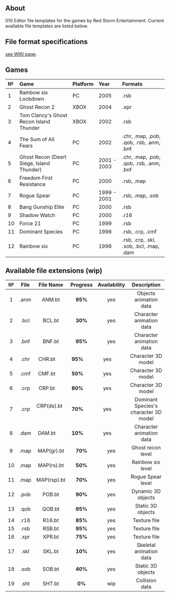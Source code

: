 ## About

010 Editor file templates for the games by Red Storm Entertainment. Current available file templates are listed below.

## File format specifications

[see WIKI page](https://github.com/AlexKimov/010Editor-Templates-GR/wiki).

## Games

| №     | Game | Platform | Year | Formats |
| :--- | :-- | :------ | :------ | :------ |
| 1 | Rainbow six Lockdown | PC | 2005 | .rsb |
| 2 | Ghost Recon 2 | XBOX | 2004  | .xpr |
| 3 | Tom Clancy's Ghost Recon Island Thunder | XBOX | 2002  | .rsb |
| 4 | The Sum of All Fears | PC  |2002 | .chr, .map, .pob, .qob, .rsb, .anm, .bnf  |
| 5 | Ghost Recon (Desrt Siege, Island Thunder) | PC |2001 - 2003 | .chr, .map, .pob, .qob, .rsb, .anm, .bnf  |
| 6 | Freedom First Resistance  | PC | 2000  | .rsb, .map |
| 7 | Rogue Spear | PC |1999 - 2001  | .rsb, .map, .sob |
| 8 | Bang Gunship Elite | PC | 2000 | .rsb  |
| 9 | Shadow Watch  | PC | 2000  | .r16  |
| 10 | Force 21  | PC | 1999  | .rsb  |
| 11 | Dominant Species  |  PC | 1998 | .rsb, .crp, .cmf  |
| 12 | Rainbow six | PC | 1998 |  .rsb, .crp, .skl, .sob, .bcl, .map, .dam  |

## Available file extensions (wip)

| № | File        | File Name     | Progress     | Availability | Description |
| :---: | :---------: | :-----------: | :----------: | :----------: | :----------: |
| 1 | .anm        | ANM.bt        | **95%**      | yes          | Objects animation data |
| 2 | .bcl        | BCL.bt        | **30%**      | yes          | Character animation data |
| 3 | .bnf        | BNF.bt        | **95%**      | yes          | Character animation data |
| 4 | .chr        | CHR.bt        | **95%**      | yes          | Character 3D model |
| 5 | .cmf        | CMF.bt        | **50%**      | yes          | Character 3D model |
| 6 | .crp        | CRP.bt        | **80%**      | yes          | Character 3D model |
| 7 | .crp        | CRP(ds).bt    | **70%**      | yes          | Dominant Species's character 3D model |
| 8 | .dam        | DAM.bt        | **10%**      | yes          | Character animation data |
| 9 | .map        | MAP(gr).bt    | **70%**      | yes          | Ghost recon level |
| 10 | .map       | MAP(rs).bt    | **50%**      | yes          | Rainbow six level |
| 11 | .map       | MAP(rsp).bt   | **70%**      | yes          | Rogue Spear level |
| 12 | .pob       | POB.bt        | **90%**      | yes          | Dynamic 3D objects |
| 13 | .qob       | QOB.bt        | **95%**      | yes          | Static 3D objects |
| 14 | .r16       | R16.bt        | **85%**      | yes          | Texture file |
| 15 | .rsb       | RSB.bt        | **95%**      | yes          | Texture file |
| 16 | .xpr       | XPR.bt        | **75%**      | yes          | Texture file |
| 17 | .skl       | SKL.bt        | **10%**      | yes          | Skeletal animation data |
| 18 | .sob       | SOB.bt        | **40%**      | yes          | Static 3D objects |
| 19 | .sht       | SHT.bt        | **0%**       | wip          | Collision data |
